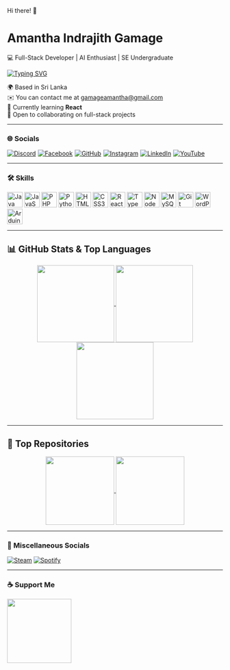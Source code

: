 Hi there! 👋

# Amantha Indrajith Gamage

💻 Full-Stack Developer | AI Enthusiast | SE Undergraduate

[![Typing SVG](https://readme-typing-svg.herokuapp.com?font=Fira+Code&weight=360&size=26&duration=3000&pause=1000&color=2879FF&width=435&lines=Full-Stack+Developer;AI+Enthusiast;SE+Undergraduate)](https://git.io/typing-svg)

🌍 Based in Sri Lanka  
✉️ You can contact me at [gamageamantha@gmail.com](mailto:gamageamantha@gmail.com) <br>
🧠 Currently learning **React**  
🤝 Open to collaborating on full-stack projects

---

### 🌐 Socials

<div style="display: flex; gap: 5px; align-items: center; flex-wrap: wrap;">
  <a href="https://discord.com/users/472797200028794912">
    <img src="https://img.shields.io/badge/Discord-%235865F2.svg?style=for-the-badge&logo=discord&logoColor=white" alt="Discord"/>
  </a>
  <a href="https://www.facebook.com/ami.gamage.69">
    <img src="https://img.shields.io/badge/Facebook-%231877F2.svg?style=for-the-badge&logo=facebook&logoColor=white" alt="Facebook"/>
  </a>
  <a href="https://www.github.com/AmiChanDev">
    <img src="https://img.shields.io/badge/GitHub-%23121011.svg?style=for-the-badge&logo=github&logoColor=white" alt="GitHub"/>
  </a>
  <a href="https://www.instagram.com/amichan6.9">
    <img src="https://img.shields.io/badge/Instagram-%23E4405F.svg?style=for-the-badge&logo=instagram&logoColor=white" alt="Instagram"/>
  </a>
  <a href="https://www.linkedin.com/in/amantha-gamage-367955257">
    <img src="https://img.shields.io/badge/LinkedIn-%230A66C2.svg?style=for-the-badge&logo=linkedin&logoColor=white" alt="LinkedIn"/>
  </a>
  <a href="https://www.youtube.com/@AmiG">
    <img src="https://img.shields.io/badge/YouTube-%23FF0000.svg?style=for-the-badge&logo=youtube&logoColor=white" alt="YouTube"/>
  </a>
</div>

---

### 🛠 Skills

<p align="left">
<img src="https://raw.githubusercontent.com/danielcranney/readme-generator/main/public/icons/skills/java-colored.svg" width="36" height="36" alt="Java"/>
<img src="https://raw.githubusercontent.com/danielcranney/readme-generator/main/public/icons/skills/javascript-colored.svg" width="36" height="36" alt="JavaScript"/>
<img src="https://raw.githubusercontent.com/danielcranney/readme-generator/main/public/icons/skills/php-colored.svg" width="36" height="36" alt="PHP"/>
<img src="https://raw.githubusercontent.com/danielcranney/readme-generator/main/public/icons/skills/python-colored.svg" width="36" height="36" alt="Python"/>
<img src="https://raw.githubusercontent.com/danielcranney/readme-generator/main/public/icons/skills/html5-colored.svg" width="36" height="36" alt="HTML5"/>
<img src="https://raw.githubusercontent.com/danielcranney/readme-generator/main/public/icons/skills/css3-colored.svg" width="36" height="36" alt="CSS3"/>
<img src="https://raw.githubusercontent.com/danielcranney/readme-generator/main/public/icons/skills/react-colored.svg" width="36" height="36" alt="React"/>
<img src="https://raw.githubusercontent.com/danielcranney/readme-generator/main/public/icons/skills/typescript-colored.svg" width="36" height="36" alt="TypeScript"/>
<img src="https://raw.githubusercontent.com/danielcranney/readme-generator/main/public/icons/skills/nodejs-colored.svg" width="36" height="36" alt="NodeJS"/>
<img src="https://raw.githubusercontent.com/danielcranney/readme-generator/main/public/icons/skills/mysql-colored.svg" width="36" height="36" alt="MySQL"/>
<img src="https://raw.githubusercontent.com/danielcranney/readme-generator/main/public/icons/skills/git-colored.svg" width="36" height="36" alt="Git"/>
<img src="https://raw.githubusercontent.com/danielcranney/readme-generator/main/public/icons/skills/wordpress-colored.svg" width="36" height="36" alt="WordPress"/>
<img src="https://raw.githubusercontent.com/danielcranney/readme-generator/main/public/icons/skills/arduino-colored.svg" width="36" height="36" alt="Arduino"/>
</p>

---

## 📊 GitHub Stats & Top Languages

<p align="center">
<a href="https://github.com/AmiChanDev">
    <img height="180" align="center" src="https://github-readme-stats.vercel.app/api?username=AmiChanDev&show_icons=true&theme=transparent&rank_icon=github" />
  <a href="https://github.com/AmiChanDev">
    <img height="180" align="center" src="https://github-readme-streak-stats.herokuapp.com/?user=AmiChanDev&theme=transparent" />
      <a href="https://github.com/AmiChanDev">
    <img height="180" align="center" src="https://github-readme-stats.vercel.app/api/top-langs/?username=AmiChanDev&layout=compact&langs_count=8&theme=transparent&hide=hack" />
  </a>
</p>

---

## 📌 Top Repositories

<p align="center">
  <a href="https://github.com/AmiChanDev/expense-tracker">
    <img height="160" align="center" src="https://github-readme-stats.vercel.app/api/pin/?username=AmiChanDev&repo=expense-tracker&theme=transparent"/>
  </a>
  <a href="https://github.com/AmiChanDev/rest-api-project">
    <img height="160" align="center" src="https://github-readme-stats.vercel.app/api/pin/?username=AmiChanDev&repo=rest-api-project&theme=transparent"/>
  </a>
</p>

---

### 🎵 Miscellaneous Socials

[![Steam](https://img.shields.io/badge/Steam-000000.svg?style=for-the-badge&logo=steam&logoColor=white)](https://steamcommunity.com/id/amichan69/) [![Spotify](https://img.shields.io/badge/Spotify-1ED760.svg?style=for-the-badge&logo=spotify&logoColor=white)](https://open.spotify.com/user/31relo55kt6bx5eorjfab5htuqsu?si=e41d6354f45a4a3f)

---

### ☕ Support Me

<a href="https://www.buymeacoffee.com/AmiChan">
  <img src="https://cdn.buymeacoffee.com/buttons/v2/default-yellow.png" width="150"/>
</a>
